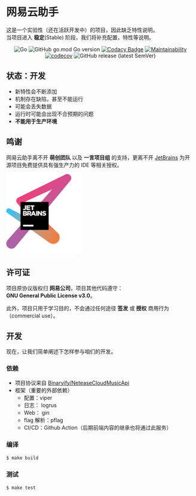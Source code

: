 # 网易云助手

这是一个实验性（还在活跃开发中）的项目，因此缺乏特性说明。  
当项目进入 **稳定**(Stable) 阶段，我们将补充配置，特性等说明。

<div align="center">

![Go](https://github.com/greenhat616/ncm-helper/workflows/Go/badge.svg)
![GitHub go.mod Go version](https://img.shields.io/github/go-mod/go-version/greenhat616/ncm-helper)
[![Codacy Badge](https://api.codacy.com/project/badge/Grade/7b715ad8e0aa45339cbf266286d49196)](https://app.codacy.com/manual/greenhat616/ncm-helper?utm_source=github.com&utm_medium=referral&utm_content=greenhat616/ncm-helper&utm_campaign=Badge_Grade_Dashboard)
[![Maintainability](https://api.codeclimate.com/v1/badges/3eedabb10c8fa983538d/maintainability)](https://codeclimate.com/github/greenhat616/ncm-helper/maintainability)
[![codecov](https://codecov.io/gh/greenhat616/ncm-helper/branch/master/graph/badge.svg)](https://codecov.io/gh/greenhat616/ncm-helper)
![GitHub release (latest SemVer)](https://img.shields.io/github/v/release/greenhat616/ncm-helper?sort=semver)

</div>

## 状态：开发
* 新特性会不断添加
* 机制存在缺陷，甚至不能运行
* 可能会丢失数据
* 运行时可能会出现不合预期的问题
* **不能用于生产环境**

## 鸣谢

网易云助手离不开 **萌创团队** 以及 **一言项目组** 的支持，更离不开  [JetBrains](https://www.jetbrains.com/?from=hitokoto-osc) 为开源项目免费提供具有强生产力的 IDE 等相关授权。
[<img src=".github/jetbrains-variant-3.png" width="200"/>](https://www.jetbrains.com/?from=hitokoto-osc)

## 许可证
项目原协议版权归 **网易公司**，项目其他代码遵守：  
**GNU General Public License v3.0**。  

此外，项目只用于学习目的，不会通过任何途径 **签发** 或 **授权** 商用行为（commercial use）。


## 开发
现在，让我们简单阐述下怎样参与咱们的开发。

### 依赖
* 项目协议来自 [Binaryify/NeteaseCloudMusicApi](https://github.com/Binaryify/NeteaseCloudMusicApi) 
* 框架（重要的外部依赖）
  * 配置：viper
  * 日志： logrus
  * Web： gin
  * flag 解析：pflag
  * CI/CD：Github Action（后期前端内容的继承也将通过此服务）

### 编译
```bash
$ make build
```  

### 测试
```bash
$ make test
```
